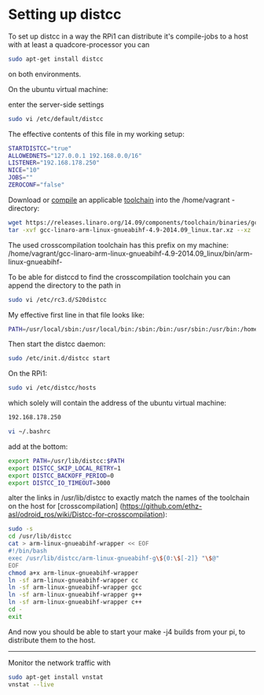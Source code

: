 

Setting up distcc
=================

To set up distcc in a way the RPi1 can distribute it's compile-jobs to a host with at least a quadcore-processor you can
```sh
sudo apt-get install distcc
```
on both environments.

On the ubuntu virtual machine:

enter the server-side settings

```sh
sudo vi /etc/default/distcc
```
The effective contents of this file in my working setup:
```sh
STARTDISTCC="true"
ALLOWEDNETS="127.0.0.1 192.168.0.0/16"
LISTENER="192.168.178.250"
NICE="10"
JOBS=""
ZEROCONF="false"
```
Download or [compile](http://elinux.org/RPi_Linaro_GCC_Compilation) an applicable [toolchain](https://releases.linaro.org/14.09/components/toolchain/binaries/) into the /home/vagrant - directory:
```sh
wget https://releases.linaro.org/14.09/components/toolchain/binaries/gcc-linaro-arm-linux-gnueabihf-4.9-2014.09_linux.tar.xz
tar -xvf gcc-linaro-arm-linux-gnueabihf-4.9-2014.09_linux.tar.xz --xz
```

The used crosscompilation toolchain has this prefix on my machine:
/home/vagrant/gcc-linaro-arm-linux-gnueabihf-4.9-2014.09_linux/bin/arm-linux-gnueabihf-

To be able for distccd to find the crosscompilation toolchain you can append the directory to the path in 
```sh
sudo vi /etc/rc3.d/S20distcc
```

My effective first line in that file looks like:
```sh
PATH=/usr/local/sbin:/usr/local/bin:/sbin:/bin:/usr/sbin:/usr/bin:/home/vagrant/gcc-linaro-arm-linux-gnueabihf-4.9-2014.09_linux/bin
```

Then start the distcc daemon:
```sh
sudo /etc/init.d/distcc start
```



On the RPi1: 
```sh
sudo vi /etc/distcc/hosts
```
which solely will contain the address of the ubuntu virtual machine:
```sh
192.168.178.250
```

```sh
vi ~/.bashrc
```
add at the bottom:
```sh
export PATH=/usr/lib/distcc:$PATH
export DISTCC_SKIP_LOCAL_RETRY=1
export DISTCC_BACKOFF_PERIOD=0
export DISTCC_IO_TIMEOUT=3000
```

alter the links in /usr/lib/distcc to exactly match the names of the toolchain on the host for [crosscompilation]
(https://github.com/ethz-asl/odroid_ros/wiki/Distcc-for-crosscompilation):

```sh
sudo -s
cd /usr/lib/distcc
cat > arm-linux-gnueabihf-wrapper << EOF
#!/bin/bash
exec /usr/lib/distcc/arm-linux-gnueabihf-g\${0:\$[-2]} "\$@"
EOF
chmod a+x arm-linux-gnueabihf-wrapper
ln -sf arm-linux-gnueabihf-wrapper cc
ln -sf arm-linux-gnueabihf-wrapper gcc
ln -sf arm-linux-gnueabihf-wrapper g++
ln -sf arm-linux-gnueabihf-wrapper c++
cd -
exit
```

And now you should be able to start your make -j4 builds from your pi, to distribute them to the host.

--------------------------

Monitor the network traffic with
```sh
sudo apt-get install vnstat
vnstat --live
```

